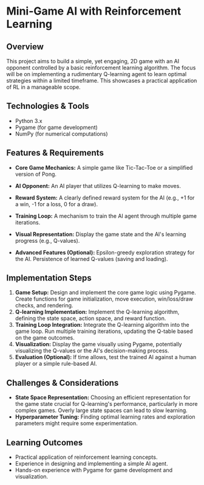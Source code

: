 # Mini-Game AI with Reinforcement Learning

## Overview
This project aims to build a simple, yet engaging, 2D game with an AI opponent controlled by a basic reinforcement learning algorithm. The focus will be on implementing a rudimentary Q-learning agent to learn optimal strategies within a limited timeframe.  This showcases a practical application of RL in a manageable scope.

## Technologies & Tools
- Python 3.x
- Pygame (for game development)
- NumPy (for numerical computations)


## Features & Requirements
- **Core Game Mechanics:**  A simple game like Tic-Tac-Toe or a simplified version of Pong.
- **AI Opponent:**  An AI player that utilizes Q-learning to make moves.
- **Reward System:** A clearly defined reward system for the AI (e.g., +1 for a win, -1 for a loss, 0 for a draw).
- **Training Loop:**  A mechanism to train the AI agent through multiple game iterations.
- **Visual Representation:**  Display the game state and the AI's learning progress (e.g., Q-values).

- **Advanced Features (Optional):**  Epsilon-greedy exploration strategy for the AI.  Persistence of learned Q-values (saving and loading).


## Implementation Steps
1. **Game Setup:** Design and implement the core game logic using Pygame. Create functions for game initialization, move execution, win/loss/draw checks, and rendering.
2. **Q-learning Implementation:** Implement the Q-learning algorithm, defining the state space, action space, and reward function.
3. **Training Loop Integration:** Integrate the Q-learning algorithm into the game loop. Run multiple training iterations, updating the Q-table based on the game outcomes.
4. **Visualization:** Display the game visually using Pygame, potentially visualizing the Q-values or the AI's decision-making process.
5. **Evaluation (Optional):** If time allows, test the trained AI against a human player or a simple rule-based AI.


## Challenges & Considerations
- **State Space Representation:** Choosing an efficient representation for the game state crucial for Q-learning's performance, particularly in more complex games.  Overly large state spaces can lead to slow learning.
- **Hyperparameter Tuning:**  Finding optimal learning rates and exploration parameters might require some experimentation.


## Learning Outcomes
- Practical application of reinforcement learning concepts.
- Experience in designing and implementing a simple AI agent.
- Hands-on experience with Pygame for game development and visualization.

